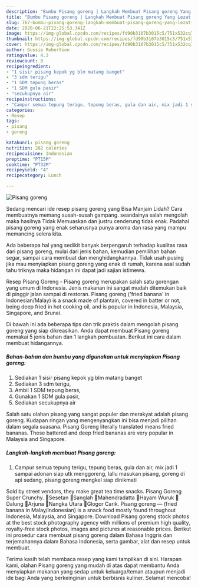 ```yaml
---
description: "Bumbu Pisang goreng | Langkah Membuat Pisang goreng Yang Lezat Sekali"
title: "Bumbu Pisang goreng | Langkah Membuat Pisang goreng Yang Lezat Sekali"
slug: 767-bumbu-pisang-goreng-langkah-membuat-pisang-goreng-yang-lezat-sekali
date: 2020-06-21T22:25:53.341Z
image: https://img-global.cpcdn.com/recipes/fd90b3107b3015c5/751x532cq70/pisang-goreng-foto-resep-utama.jpg
thumbnail: https://img-global.cpcdn.com/recipes/fd90b3107b3015c5/751x532cq70/pisang-goreng-foto-resep-utama.jpg
cover: https://img-global.cpcdn.com/recipes/fd90b3107b3015c5/751x532cq70/pisang-goreng-foto-resep-utama.jpg
author: Gussie Robertson
ratingvalue: 4.3
reviewcount: 8
recipeingredient:
- "1 sisir pisang kepok yg blm matang banget"
- "3 sdm terigu"
- "1 SDM tepung beras"
- "1 SDM gula pasir"
- "secukupnya air"
recipeinstructions:
- "Campur semua tepung terigu, tepung beras, gula dan air, mix jadi 1 sampai adonan siap utk menggoreng, lallu masukan pisang, goreng di api sedang, pisang goreng mengkel siap dinikmati"
categories:
- Resep
tags:
- pisang
- goreng

katakunci: pisang goreng 
nutrition: 282 calories
recipecuisine: Indonesian
preptime: "PT15M"
cooktime: "PT32M"
recipeyield: "4"
recipecategory: Lunch

---
```



![Pisang goreng](https://img-global.cpcdn.com/recipes/fd90b3107b3015c5/751x532cq70/pisang-goreng-foto-resep-utama.jpg)

Sedang mencari ide resep pisang goreng yang Bisa Manjain Lidah? Cara membuatnya memang susah-susah gampang. seandainya salah mengolah maka hasilnya Tidak Memuaskan dan justru cenderung tidak enak. Padahal pisang goreng yang enak seharusnya punya aroma dan rasa yang mampu memancing selera kita.

Ada beberapa hal yang sedikit banyak berpengaruh terhadap kualitas rasa dari pisang goreng, mulai dari jenis bahan, kemudian pemilihan bahan segar, sampai cara membuat dan menghidangkannya. Tidak usah pusing jika mau menyiapkan pisang goreng yang enak di rumah, karena asal sudah tahu triknya maka hidangan ini dapat jadi sajian istimewa.

Resep Pisang Goreng - Pisang goreng merupakan salah satu gorengan yang umum di Indonesia. Jenis makanan ini sangat mudah ditemukan baik di pinggir jalan sampai di restoran. Pisang goreng (&#39;fried banana&#39; in Indonesian/Malay) is a snack made of plantain, covered in batter or not, being deep fried in hot cooking oil, and is popular in Indonesia, Malaysia, Singapore, and Brunei.


Di bawah ini ada beberapa tips dan trik praktis dalam mengolah pisang goreng yang siap dikreasikan. Anda dapat membuat Pisang goreng memakai 5 jenis bahan dan 1 langkah pembuatan. Berikut ini cara dalam membuat hidangannya.

<!--inarticleads1-->

##### Bahan-bahan dan bumbu yang digunakan untuk menyiapkan Pisang goreng:

1. Sediakan 1 sisir pisang kepok yg blm matang banget
1. Sediakan 3 sdm terigu,
1. Ambil 1 SDM tepung beras,
1. Gunakan 1 SDM gula pasir,
1. Sediakan secukupnya air


Salah satu olahan pisang yang sangat populer dan merakyat adalah pisang goreng. Kudapan ringan yang mengenyangkan ini bisa menjadi pilihan dalam segala suasana. Pisang Goreng literally translated means fried bananas. These battered and deep fried bananas are very popular in Malaysia and Singapore. 

<!--inarticleads2-->

##### Langkah-langkah membuat Pisang goreng:

1. Campur semua tepung terigu, tepung beras, gula dan air, mix jadi 1 sampai adonan siap utk menggoreng, lallu masukan pisang, goreng di api sedang, pisang goreng mengkel siap dinikmati


Sold by street vendors, they make great tea time snacks. Pisang Goreng Super Crunchy. 🌱Sesetan 🌱Sanglah 🌱Mahendradatta 🌱Hayam Wuruk 🌱Dalung 🌱Arjuna 🌱Nangka Utara 🌱Glogor Carik. Pisang goreng — (fried banana in Malay/Indonesian) is a snack food mostly found throughout Indonesia, Malaysia, and Singapore. Download Pisang goreng stock photos at the best stock photography agency with millions of premium high quality, royalty-free stock photos, images and pictures at reasonable prices. Berikut ini prosedur cara membuat pisang goreng dalam Bahasa Inggris dan terjemahannya dalam Bahasa Indonesia, serta gambar, alat dan resep untuk membuat. 

Terima kasih telah membaca resep yang kami tampilkan di sini. Harapan kami, olahan Pisang goreng yang mudah di atas dapat membantu Anda menyiapkan makanan yang sedap untuk keluarga/teman ataupun menjadi ide bagi Anda yang berkeinginan untuk berbisnis kuliner. Selamat mencoba!
